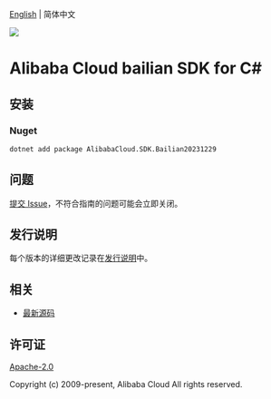 [English](README.md) | 简体中文

![](https://aliyunsdk-pages.alicdn.com/icons/AlibabaCloud.svg)

# Alibaba Cloud bailian SDK for C#

## 安装

### Nuget

```bash
dotnet add package AlibabaCloud.SDK.Bailian20231229
```

## 问题

[提交 Issue](https://github.com/aliyun/alibabacloud-csharp-sdk/issues/new)，不符合指南的问题可能会立即关闭。

## 发行说明

每个版本的详细更改记录在[发行说明](./ChangeLog.md)中。

## 相关

* [最新源码](https://github.com/aliyun/alibabacloud-csharp-sdk/)

## 许可证

[Apache-2.0](http://www.apache.org/licenses/LICENSE-2.0)

Copyright (c) 2009-present, Alibaba Cloud All rights reserved.
